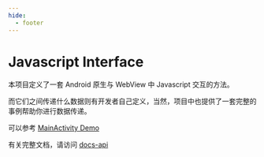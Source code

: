 ```yaml
---
hide:
  - footer
---
```


# Javascript Interface

本项目定义了一套 Android 原生与 WebView 中 Javascript 交互的方法。

而它们之间传递什么数据则有开发者自己定义，当然，项目中也提供了一套完整的事例帮助你进行数据传递。

可以参考 [MainActivity Demo](https://github.com/mcxinyu/javascript-interface/blob/b9e32fb8f0779a9a7442b0b313368cf5a73f997a/app/src/main/java/com/mcxinyu/jssample/MainActivity.kt)

有关完整文档，请访问 [docs-api](/javascript-interface/api/)

